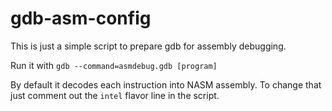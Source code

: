 gdb-asm-config
==============

This is just a simple script to prepare gdb for assembly debugging.

Run it with ```gdb --command=asmdebug.gdb [program]```

By default it decodes each instruction into NASM assembly. To change that just comment out the ```intel``` flavor line in the script.
